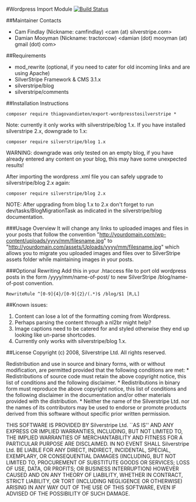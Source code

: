 #Wordpress Import Module
[![Build Status](https://travis-ci.org/camfindlay/silverstripe-wordpressimport.png?branch=master)](https://travis-ci.org/camfindlay/silverstripe-wordpressimport)

##Maintainer Contacts
* Cam Findlay (Nickname: camfindlay) <cam (at) silverstripe.com>
* Damian Mooyman (Nickname: tractorcow) <damian (dot) mooyman (at) gmail (dot) com>


##Requirements
* mod_rewrite (optional, if you need to cater for old incoming links and are using Apache)
* SilverStripe Framework & CMS 3.1.x
* silverstripe/blog
* silverstripe/comments

##Installation Instructions

    composer require thiagovandieten/export-wordpresstosilverstripe *

Note: currently it only works with silverstripe/blog 1.x.
If you have installed silverstripe 2.x, downgrade to 1.x:

    composer require silverstripe/blog 1.x

WARNING: downgrade was only tested on an empty blog, if you have already entered any content on your blog, this may have some unexpected results!

After importing the wordpress .xml file you can safely upgrade to silverstripe/blog 2.x again:

    composer require silverstripe/blog 2.x

NOTE: After upgrading from blog 1.x to 2.x don't forget to run dev/tasks/BlogMigrationTask as indicated in the silverstripe/blog documentation.

###Usage Overview
It will change any links to uploaded images and 
files in your posts that follow the convention 
"http://yourdomain.com/wp-content/uploads/yyyy/mm/filesname.jpg" 
to "http://yourdomain.com/assets/Uploads/yyyy/mm/filesname.jpg" 
which allows you to migrate you uploaded images 
and files over to SilverStripe assets folder while maintaining 
images in your posts.

###Optional Rewriting
Add this in your .htaccess file to port old 
wordpress posts in the form /yyyy/mm/name-of-post/
 to new SilverStripe /blog/name-of-post convention.


    RewriteRule ^[0-9]{4}/[0-9]{2}/(.*)$ /blog/$1 [R,L]


##Known issues:
1. Content can lose a lot of the formatting coming from Wordpress.
1. Perhaps parsing the content through a nl2br might help?
1. Image captions need to be catered for and styled otherwise they end up looking like un-parse shortcodes.
1. Currently only works with silverstripe/blog 1.x.


##License
Copyright (c) 2008, Silverstripe Ltd.
All rights reserved.

Redistribution and use in source and binary forms, with or without
modification, are permitted provided that the following conditions are met:
     * Redistributions of source code must retain the above copyright
       notice, this list of conditions and the following disclaimer.
     * Redistributions in binary form must reproduce the above copyright
       notice, this list of conditions and the following disclaimer in the
       documentation and/or other materials provided with the distribution.
     * Neither the name of the Silverstripe Ltd. nor the
       names of its contributors may be used to endorse or promote products
       derived from this software without specific prior written permission.

 THIS SOFTWARE IS PROVIDED BY Silverstripe Ltd. ``AS IS'' AND ANY
 EXPRESS OR IMPLIED WARRANTIES, INCLUDING, BUT NOT LIMITED TO, THE IMPLIED
 WARRANTIES OF MERCHANTABILITY AND FITNESS FOR A PARTICULAR PURPOSE ARE
 DISCLAIMED. IN NO EVENT SHALL Silverstripe Ltd. BE LIABLE FOR ANY
 DIRECT, INDIRECT, INCIDENTAL, SPECIAL, EXEMPLARY, OR CONSEQUENTIAL DAMAGES
 (INCLUDING, BUT NOT LIMITED TO, PROCUREMENT OF SUBSTITUTE GOODS OR SERVICES;
 LOSS OF USE, DATA, OR PROFITS; OR BUSINESS INTERRUPTION) HOWEVER CAUSED AND
 ON ANY THEORY OF LIABILITY, WHETHER IN CONTRACT, STRICT LIABILITY, OR TORT
 (INCLUDING NEGLIGENCE OR OTHERWISE) ARISING IN ANY WAY OUT OF THE USE OF THIS
 SOFTWARE, EVEN IF ADVISED OF THE POSSIBILITY OF SUCH DAMAGE.




